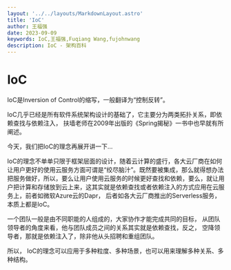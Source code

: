 ```yaml
---
layout: '../../layouts/MarkdownLayout.astro'
title: 'IoC'
author: 王福强
date: 2023-09-09
keywords: IoC,王福强,Fuqiang Wang,fujohnwang
description: IoC - 架构百科
---
```


# IoC

IoC是Inversion of Control的缩写，一般翻译为“控制反转”。

IoC几乎已经是所有软件系统架构设计的基础了，它主要分为两类拓扑关系，即依赖查找与依赖注入， 扶墙老师在2009年出版的《Spring揭秘》一书中也早就有所阐述。

今天，我们把IoC的理念再展开讲一下…

IoC的理念不单单只限于框架层面的设计，随着云计算的盛行，各大云厂商在如何让用户更好的使用云服务方面可谓是“绞尽脑汁”。既然要被集成，那么就得想办法把服务做好，所以，要么让用户使用云服务的时候更好查找和依赖，要么，就让用户把计算和存储放到云上来，这其实就是依赖查找或者依赖注入的方式应用在云服务上，前者如微软Azure云的Dapr， 后者如各大云厂商推出的Serverless服务，本质上都是IoC。

一个团队一般是由不同职能的人组成的，大家协作才能完成共同的目标， 从团队领导者的角度来看，他与团队成员之间的关系其实就是依赖查找，反之， 空降领导者，那就是依赖注入了，除非他从头招聘和重组团队。

所以， IoC的理念可以应用于多种粒度、多种场景，也可以用来理解多种关系、多种结构。
